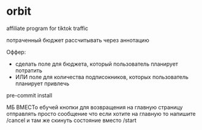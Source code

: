 # orbit
affiliate program for tiktok traffic


потраченный бюджет рассчитывать через аннотацию

Оффер:
- сделать поле для бюджета, который пользователь планирует потратить
- ИЛИ поле для количества подписокников, которых пользователь планирует привлечь


pre-commit install


МБ ВМЕСТо ебучей кнопки для возвращения на главную страницу отправлять просто сообщение что если хотите на главную то напишите /cancel и там же скинуть состояние вместо /start